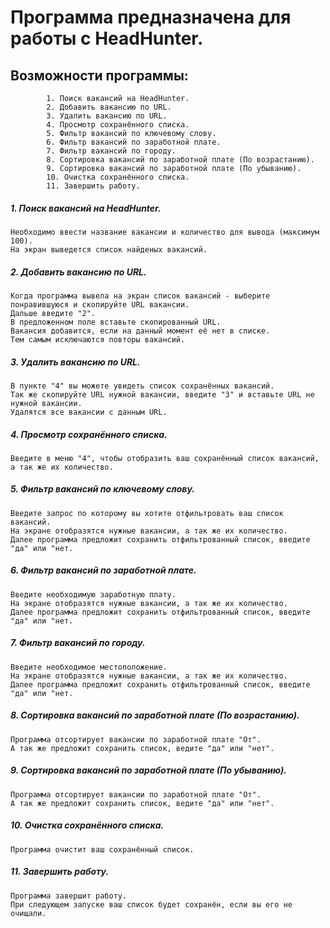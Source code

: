 # Программа предназначена для работы с HeadHunter.
## Возможности программы:

            1. Поиск вакансий на HeadHunter.
            2. Добавить вакансию по URL.
            3. Удалить вакансию по URL.
            4. Просмотр сохранённого списка.
            5. Фильтр вакансий по ключевому слову.
            6. Фильтр вакансий по заработной плате.
            7. Фильтр вакансий по городу.
            8. Сортировка вакансий по заработной плате (По возрастанию).
            9. Сортировка вакансий по заработной плате (По убыванию).
            10. Очистка сохранённого списка.
            11. Завершить работу.
##### 1. Поиск вакансий на HeadHunter.
    Необходимо ввести название вакансии и количество для вывода (максимум 100).
    На экран выведется список найденых вакансий.
##### 2. Добавить вакансию по URL.
    Когда программа вывела на экран список вакансий - выберите понравившуюся и скопируйте URL вакансии.
    Дальше введите "2".
    В предложенном поле вставьте скопированный URL.
    Вакансия добавится, если на данный момент её нет в списке.
    Тем самым исключаются повторы вакансий.
##### 3. Удалить вакансию по URL.
    В пункте "4" вы можете увидеть список сохранённых вакансий.
    Так же скопируйте URL нужной вакансии, введите "3" и вставьте URL не нужной вакансии.
    Удалятся все вакансии с данным URL.
##### 4. Просмотр сохранённого списка.
    Введите в меню "4", чтобы отобразить ваш сохранённый список вакансий, а так же их количество.
##### 5. Фильтр вакансий по ключевому слову.
    Введите запрос по которому вы хотите отфильтровать ваш список вакансий.
    На экране отобразятся нужные вакансии, а так же их количество.
    Далее программа предложит сохранить отфильтрованный список, введите "да" или "нет.
##### 6. Фильтр вакансий по заработной плате.
    Введите необходимую заработную плату.
    На экране отобразятся нужные вакансии, а так же их количество.
    Далее программа предложит сохранить отфильтрованный список, введите "да" или "нет.
##### 7. Фильтр вакансий по городу.
    Введите необходимое местоположение.
    На экране отобразятся нужные вакансии, а так же их количество.
    Далее программа предложит сохранить отфильтрованный список, введите "да" или "нет.
##### 8. Сортировка вакансий по заработной плате (По возрастанию).
    Программа отсортирует вакансии по заработной плате "От".
    А так же предложит сохранить список, ведите "да" или "нет".
##### 9. Сортировка вакансий по заработной плате (По убыванию).
    Программа отсортирует вакансии по заработной плате "От".
    А так же предложит сохранить список, ведите "да" или "нет".
##### 10. Очистка сохранённого списка.
    Программа очистит ваш сохранённый список.
##### 11. Завершить работу.
    Программа завершит работу.
    При следующем запуске ваш список будет сохранён, если вы его не очищали.
